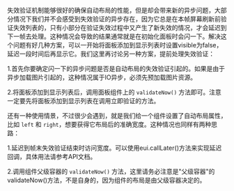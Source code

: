 失效验证机制能够很好的确保自动布局的性能，但是却会带来新的异步问题，大部分情况下我们并不会感受到失效验证的异步存在，因为它总是在本帧屏幕刷新前验证失效列表的，只有小部分在验证失效过程中又产生了新失效的情况，才会延迟到下一帧去处理。这种情况会导致的结果通常就是在初始化面板时会闪一下。解决这个问题有好几种方案，可以一开始将面板添加到显示列表时设置visible为false，延迟一段时间后再显示它。我们这里再讨论另一种方案，提前处理失效验证：

1.首先你要确定闪一下的异步问题是否是自动布局的失效验证引起的。如果是由于异步加载图片引起的，这种情况属于IO异步，必须先预加载图片资源。

2.将面板添加到显示列表后，调用面板组件上的 `validateNow()` 方法即可。注意一定要先将面板添加到显示列表在调用立即验证的方法。

还有一种使用情景，不过很少会遇到，就是我们给一个组件设置了自动布局属性，比如 `left` 和 `right`，想要获得它布局后的准确宽度。这种情况也同样有两种思路：

1.延迟到帧末失效验证结束时访问宽度。可以使用eui.callLater()方法来实现延迟回调，具体用法请参考API文档。

2.调用组件父级容器的 `validateNow()` 方法，这里请务必注意是&quot;父级容器&quot;的validateNow()方法，不是自身的，因为组件的布局是由父级容器决定的。

